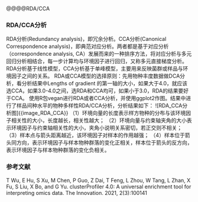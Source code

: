 @@@@RDA/CCA
### RDA/CCA分析
RDA分析(Redundancy analysis)，即冗余分析。CCA分析(Canonical Correspondence analysis)，即典范对应分析。两者都是基于对应分析（correspondence analysis, CA）发展而来的一种排序方法，将对应分析与多元回归分析相结合，每一步计算均与环境因子进行回归，又称多元直接梯度分析。RDA分析基于线性模型，CCA分析基于单峰模型，主要用来反映菌群或样品与环境因子之间的关系。
RDA或CCA模型的选择原则：先用物种丰度数据做DCA分析，看分析结果中Lengths of gradient 的第一轴的大小，如果大于4.0，就应该选CCA，如果3.0-4.0之间，选RDA和CCA均可，如果小于3.0，RDA的结果要好于CCA。
使用R包vegan进行RDA或者CCA分析，并使用ggplot2作图。结果中进行了样品间种水平的物种多样性RDA/CCA分析，分析结果如下：
![RDA_CCA分析图]{{image_RDA_CCA}}
（1）环境向量的长度表示样方物种的分布与该环境因子相关性的大小，长度越长，相关性越大；
（2）环境向量与约束轴夹角的大小表示环境因子与约束轴相关性的大小，夹角小说明关系密切，若正交则不相关；
（3）样本点与箭头距离越近，该环境因子对样本的作用越强；
（4）样本位于箭头同方向，表示环境因子与样本物种群落的变化正相关，样本位于箭头的反方向，表示环境因子与样本物种群落的变化负相关。

### 参考文献
T Wu, E Hu, S Xu, M Chen, P Guo, Z Dai, T Feng, L Zhou, W Tang, L Zhan, X Fu, S Liu, X Bo, and G Yu. clusterProfiler 4.0: A universal enrichment tool for interpreting omics data. The Innovation. 2021, 2(3):100141
